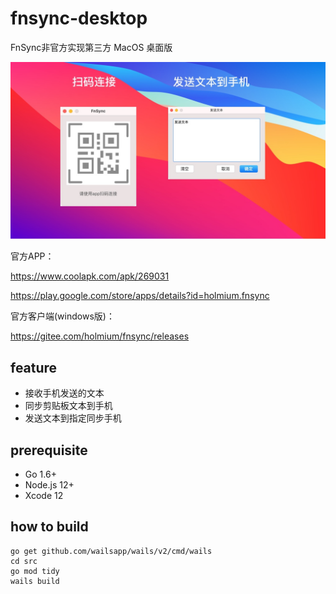 # fnsync-desktop
FnSync非官方实现第三方 MacOS 桌面版

<img src="./doc/preview.jpg" width="720" >


官方APP：

https://www.coolapk.com/apk/269031

https://play.google.com/store/apps/details?id=holmium.fnsync

官方客户端(windows版)：

https://gitee.com/holmium/fnsync/releases

## feature
* 接收手机发送的文本
* 同步剪贴板文本到手机
* 发送文本到指定同步手机 

## prerequisite
* Go 1.6+
* Node.js 12+
* Xcode 12
## how to build

```
go get github.com/wailsapp/wails/v2/cmd/wails
cd src
go mod tidy
wails build
```
